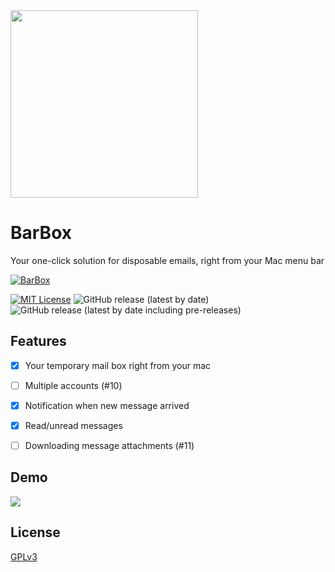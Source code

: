 <img src="https://user-images.githubusercontent.com/17166855/221623447-c16b70e5-a662-4d40-ae61-e08f717114f0.png" width="300" height="300"/>

# BarBox

Your one-click solution for disposable emails, right from your Mac menu bar

[![BarBox](https://muhammedkpln.github.io/barbox/img/macbook.png)]()




[![MIT License](https://img.shields.io/badge/License-GPL-green.svg)](https://choosealicense.com/licenses/gpl-3.0/)
![GitHub release (latest by date)](https://img.shields.io/github/v/release/muhammedkpln/barbox)
![GitHub release (latest by date including pre-releases)](https://img.shields.io/github/v/release/muhammedkpln/barbox?include_prereleases&label=pre-release)

## Features

- [x] Your temporary mail box right from your mac
- [ ] Multiple accounts (#10)
- [x] Notification when new message arrived
- [x] Read/unread messages
- [ ] Downloading message attachments (#11)


## Demo
![](https://muhammedkpln.github.io/barbox/img/macbook.png)

## License

[GPLv3](https://choosealicense.com/licenses/gpl-3.0/)

